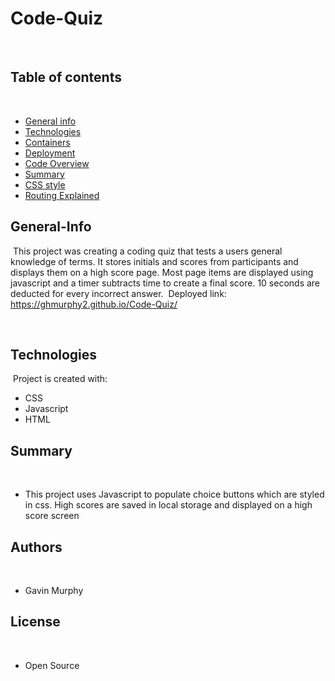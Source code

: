 # Code-Quiz
​
## Table of contents
​
- [General info](#General-Info)
- [Technologies](#Technologies)
- [Containers](#Containers)
- [Deployment](#Deployment)
- [Code Overview](#Code-Overview)
- [Summary](#Summary)
- [CSS style](#CSS-style)
- [Routing Explained](#Routing-Explained)
​
​
## General-Info
​
This project was creating a coding quiz that tests a users general knowledge of terms. It stores initials and scores from participants and displays them on a high score page. Most page items are displayed using javascript and a timer subtracts time to create a final score. 10 seconds are deducted for every incorrect answer.
​
Deployed link: 
​https://ghmurphy2.github.io/Code-Quiz/
​

​
## Technologies
​
Project is created with:
​
- CSS
- Javascript
- HTML
​

## Summary
​
- ​This project uses Javascript to populate choice buttons which are styled in css. High scores are saved in local storage and displayed on a high score screen
​
​
## Authors
​
- Gavin Murphy
​
## License
​
- Open Source